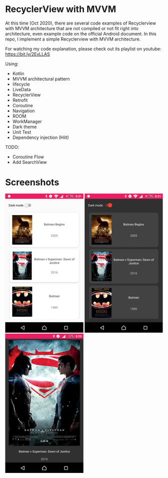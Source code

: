 # RecyclerView with MVVM
At this time (Oct 2020), there are several code examples of Recyclerview with MVVM architecture that are not compiled or not fit right into architecture, even example code on the official Android document. In this repo, I implement a simple Recyclerview with MVVM architecture.

For watching my code explanation, please check out its playlist on youtube:
https://bit.ly/2ExLLAS

Using:
- Kotlin
- MVVM architectural pattern
- lifecycle
- LiveData
- RecyclerView
- Retrofit
- Coroutine
- Navigation
- ROOM
- WorkManager
- Dark theme
- Unit Test
- Dependency injection (Hilt)

TODO:
- Coroutine Flow
- Add SearchView

# Screenshots
<p float="left">
  <img src="screenshots/1.png" width="250"/>
  <img src="screenshots/2.png" width="250"/>
  <img src="screenshots/3.png" width="250"/>
</p>
